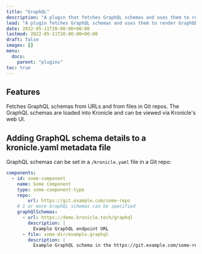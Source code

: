 ```yaml
---
title: "GraphQL"
description: "A plugin that fetches GraphQL schemas and uses them to render GraphQL based API documentation."
lead: "A plugin fetches GraphQL schemas and uses them to render GraphQL based API documentation."
date: 2022-05-11T20:00:00+00:00
lastmod: 2022-05-11T20:00:00+00:00
draft: false
images: []
menu:
  docs:
    parent: "plugins"
toc: true
---
```


## Features

Fetches GraphQL schemas from URLs and from files in Git repos.  The GraphQL schemas are loaded into
Kronicle and can be viewed via Kronicle's web UI.


## Adding GraphQL schema details to a kronicle.yaml metadata file

GraphQL schemas can be set in a `/kronicle.yaml` file in a Git repo:

```yaml
components:
  - id: some-component
    name: Some Component
    type: some-component-type
    repo:
        url: https://git.example.com/some-repo
    # 1 or more GraphQL schemas can be specified
    graphQlSchemas:
      - url: https://demo.kronicle.tech/graphql
        description: |
          Example GraphQL endpoint URL
      - file: some-dir/example.graphql
        description: |
          Example GraphQL schema in the https://git.example.com/some-repo repo
```
